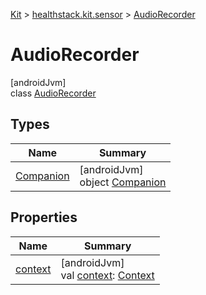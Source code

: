 
[Kit](../../../kit.html) > [healthstack.kit.sensor](../index.html) > [AudioRecorder](index.html)



# AudioRecorder



[androidJvm]\
class [AudioRecorder](index.html)



## Types


| Name | Summary |
|---|---|
| [Companion](-companion/index.html) | [androidJvm]<br>object [Companion](-companion/index.html) |


## Properties


| Name | Summary |
|---|---|
| [context](context.html) | [androidJvm]<br>val [context](context.html): [Context](https://developer.android.com/reference/kotlin/android/content/Context.html) |

